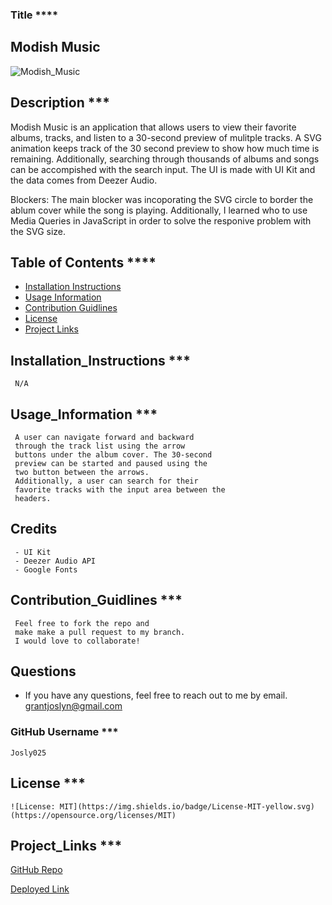 ### Title \*\*\*\*

## Modish Music

![Modish_Music](./images/modish.png)

## Description \*\*\*

Modish Music is an application that allows users
to view their favorite albums, tracks, and listen to a 30-second
preview of mulitple tracks. A SVG animation keeps track of
the 30 second preview to show how much time is remaining.
Additionally, searching through thousands of albums and songs
can be accompished with the search input. The UI is made with
UI Kit and the data comes from Deezer Audio.

Blockers: The main blocker was incoporating the SVG circle to
border the ablum cover while the song is playing. Additionally,
I learned who to use Media Queries in JavaScript in order to
solve the responive problem with the SVG size.

## Table of Contents \*\*\*\*

- [Installation Instructions](##Installation_Instructions)
- [Usage Information](##Usage_Information)
- [Contribution Guidlines](##Contribution_Guidlines)
- [License](##License)
- [Project Links](##Project_Links)

## Installation_Instructions \*\*\*

     N/A

## Usage_Information \*\*\*

     A user can navigate forward and backward
     through the track list using the arrow
     buttons under the album cover. The 30-second
     preview can be started and paused using the
     two button between the arrows.
     Additionally, a user can search for their
     favorite tracks with the input area between the
     headers.

## Credits

     - UI Kit
     - Deezer Audio API
     - Google Fonts

## Contribution_Guidlines \*\*\*

     Feel free to fork the repo and
     make make a pull request to my branch.
     I would love to collaborate!

## Questions

- If you have any questions, feel free to reach out to me by email.
  grantjoslyn@gmail.com

### GitHub Username \*\*\*

    Josly025

## License \*\*\*

    ![License: MIT](https://img.shields.io/badge/License-MIT-yellow.svg)(https://opensource.org/licenses/MIT)

## Project_Links \*\*\*

[GitHub Repo](https://github.com/Josly025/audio_player.io.git)

[Deployed Link](https://xenodochial-yonath-3705a1.netlify.app/)
